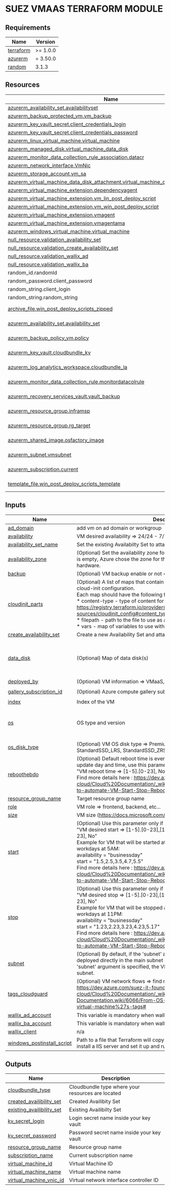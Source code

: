 <!-- BEGIN_TF_DOCS -->
# SUEZ VMAAS TERRAFORM MODULE



## Requirements

| Name | Version |
|------|---------|
| <a name="requirement_terraform"></a> [terraform](#requirement\_terraform) | >= 1.0.0 |
| <a name="requirement_azurerm"></a> [azurerm](#requirement\_azurerm) | = 3.50.0 |
| <a name="requirement_random"></a> [random](#requirement\_random) | 3.1.3 |

## Resources

| Name | Type |
|------|------|
| [azurerm_availability_set.availabilityset](https://registry.terraform.io/providers/hashicorp/azurerm/3.50.0/docs/resources/availability_set) | resource |
| [azurerm_backup_protected_vm.vm_backup](https://registry.terraform.io/providers/hashicorp/azurerm/3.50.0/docs/resources/backup_protected_vm) | resource |
| [azurerm_key_vault_secret.client_credentials_login](https://registry.terraform.io/providers/hashicorp/azurerm/3.50.0/docs/resources/key_vault_secret) | resource |
| [azurerm_key_vault_secret.client_credentials_password](https://registry.terraform.io/providers/hashicorp/azurerm/3.50.0/docs/resources/key_vault_secret) | resource |
| [azurerm_linux_virtual_machine.virtual_machine](https://registry.terraform.io/providers/hashicorp/azurerm/3.50.0/docs/resources/linux_virtual_machine) | resource |
| [azurerm_managed_disk.virtual_machine_data_disk](https://registry.terraform.io/providers/hashicorp/azurerm/3.50.0/docs/resources/managed_disk) | resource |
| [azurerm_monitor_data_collection_rule_association.datacr](https://registry.terraform.io/providers/hashicorp/azurerm/3.50.0/docs/resources/monitor_data_collection_rule_association) | resource |
| [azurerm_network_interface.VmNic](https://registry.terraform.io/providers/hashicorp/azurerm/3.50.0/docs/resources/network_interface) | resource |
| [azurerm_storage_account.vm_sa](https://registry.terraform.io/providers/hashicorp/azurerm/3.50.0/docs/resources/storage_account) | resource |
| [azurerm_virtual_machine_data_disk_attachment.virtual_machine_data_disk_attachment](https://registry.terraform.io/providers/hashicorp/azurerm/3.50.0/docs/resources/virtual_machine_data_disk_attachment) | resource |
| [azurerm_virtual_machine_extension.dependencyagent](https://registry.terraform.io/providers/hashicorp/azurerm/3.50.0/docs/resources/virtual_machine_extension) | resource |
| [azurerm_virtual_machine_extension.vm_lin_post_deploy_script](https://registry.terraform.io/providers/hashicorp/azurerm/3.50.0/docs/resources/virtual_machine_extension) | resource |
| [azurerm_virtual_machine_extension.vm_win_post_deploy_script](https://registry.terraform.io/providers/hashicorp/azurerm/3.50.0/docs/resources/virtual_machine_extension) | resource |
| [azurerm_virtual_machine_extension.vmagent](https://registry.terraform.io/providers/hashicorp/azurerm/3.50.0/docs/resources/virtual_machine_extension) | resource |
| [azurerm_virtual_machine_extension.vmagentama](https://registry.terraform.io/providers/hashicorp/azurerm/3.50.0/docs/resources/virtual_machine_extension) | resource |
| [azurerm_windows_virtual_machine.virtual_machine](https://registry.terraform.io/providers/hashicorp/azurerm/3.50.0/docs/resources/windows_virtual_machine) | resource |
| [null_resource.validation_availability_set](https://registry.terraform.io/providers/hashicorp/null/latest/docs/resources/resource) | resource |
| [null_resource.validation_create_availability_set](https://registry.terraform.io/providers/hashicorp/null/latest/docs/resources/resource) | resource |
| [null_resource.validation_wallix_ad](https://registry.terraform.io/providers/hashicorp/null/latest/docs/resources/resource) | resource |
| [null_resource.validation_wallix_ba](https://registry.terraform.io/providers/hashicorp/null/latest/docs/resources/resource) | resource |
| random_id.randomId | resource |
| random_password.client_password | resource |
| random_string.client_login | resource |
| random_string.random_string | resource |
| [archive_file.win_post_deploy_scripts_zipped](https://registry.terraform.io/providers/hashicorp/archive/latest/docs/data-sources/file) | data source |
| [azurerm_availability_set.availability_set](https://registry.terraform.io/providers/hashicorp/azurerm/3.50.0/docs/data-sources/availability_set) | data source |
| [azurerm_backup_policy_vm.policy](https://registry.terraform.io/providers/hashicorp/azurerm/3.50.0/docs/data-sources/backup_policy_vm) | data source |
| [azurerm_key_vault.cloudbundle_kv](https://registry.terraform.io/providers/hashicorp/azurerm/3.50.0/docs/data-sources/key_vault) | data source |
| [azurerm_log_analytics_workspace.cloudbundle_la](https://registry.terraform.io/providers/hashicorp/azurerm/3.50.0/docs/data-sources/log_analytics_workspace) | data source |
| [azurerm_monitor_data_collection_rule.monitordatacolrule](https://registry.terraform.io/providers/hashicorp/azurerm/3.50.0/docs/data-sources/monitor_data_collection_rule) | data source |
| [azurerm_recovery_services_vault.vault_backup](https://registry.terraform.io/providers/hashicorp/azurerm/3.50.0/docs/data-sources/recovery_services_vault) | data source |
| [azurerm_resource_group.inframsp](https://registry.terraform.io/providers/hashicorp/azurerm/3.50.0/docs/data-sources/resource_group) | data source |
| [azurerm_resource_group.rg_target](https://registry.terraform.io/providers/hashicorp/azurerm/3.50.0/docs/data-sources/resource_group) | data source |
| [azurerm_shared_image.osfactory_image](https://registry.terraform.io/providers/hashicorp/azurerm/3.50.0/docs/data-sources/shared_image) | data source |
| [azurerm_subnet.vmsubnet](https://registry.terraform.io/providers/hashicorp/azurerm/3.50.0/docs/data-sources/subnet) | data source |
| [azurerm_subscription.current](https://registry.terraform.io/providers/hashicorp/azurerm/3.50.0/docs/data-sources/subscription) | data source |
| [template_file.win_post_deploy_scripts_template](https://registry.terraform.io/providers/hashicorp/template/latest/docs/data-sources/file) | data source |

## Inputs

| Name | Description | Type | Default | Required |
|------|-------------|------|---------|:--------:|
| <a name="input_ad_domain"></a> [ad\_domain](#input\_ad\_domain) | add vm on ad domain or workgroup | `string` | `""` | no |
| <a name="input_availability"></a> [availability](#input\_availability) | VM desired availability => 24/24 - 7/7, businessday, self-care, sleep | `string` | `"businessday"` | no |
| <a name="input_availability_set_name"></a> [availability\_set\_name](#input\_availability\_set\_name) | Set the existing Availabilty Set to attach it to the Virtual Machine. | `string` | `""` | no |
| <a name="input_availability_zone"></a> [availability\_zone](#input\_availability\_zone) | (Optional) Set the availability zone for the Virtual Machine. By default, value is empty, Azure chose the zone for the customer depending on available hardware. | `string` | `""` | no |
| <a name="input_backup"></a> [backup](#input\_backup) | (Optional) VM backup enable or not => true, false | `string` | `"false"` | no |
| <a name="input_cloudinit_parts"></a> [cloudinit\_parts](#input\_cloudinit\_parts) | (Optional) A list of maps that contain the information for each part in the cloud-init configuration.<br>Each map should have the following fields:<br>* content-type - type of content for this part, e.g. text/x-shellscript => https://registry.terraform.io/providers/hashicorp/template/latest/docs/data-sources/cloudinit_config#content_type<br>* filepath - path to the file to use as a template<br>* vars - map of variables to use with the part template | <pre>list(object({<br>    content-type = string<br>    filepath     = string<br>    vars         = map(string)<br>  }))</pre> | `[]` | no |
| <a name="input_create_availability_set"></a> [create\_availability\_set](#input\_create\_availability\_set) | Create a new Availability Set and attach the Virtual Machine to it. | `bool` | `false` | no |
| <a name="input_data_disk"></a> [data\_disk](#input\_data\_disk) | (Optional) Map of data disk(s) | <pre>map(object({<br>    size = number<br>    type = string<br>    lun  = number<br>  }))</pre> | `{}` | no |
| <a name="input_deployed_by"></a> [deployed\_by](#input\_deployed\_by) | (Optional) VM information => VMaaS, Test\_by\_VMaaS | `string` | `"VMaaS"` | no |
| <a name="input_gallery_subscription_id"></a> [gallery\_subscription\_id](#input\_gallery\_subscription\_id) | (Optional) Azure compute gallery subscription ID | `string` | `"d980e79b-480a-4282-a6b5-27e052e79f4b"` | no |
| <a name="input_index"></a> [index](#input\_index) | Index of the VM | `number` | n/a | yes |
| <a name="input_os"></a> [os](#input\_os) | OS type and version | <pre>object({<br>    type    = string<br>    version = string<br>  })</pre> | n/a | yes |
| <a name="input_os_disk_type"></a> [os\_disk\_type](#input\_os\_disk\_type) | (Optional) VM OS disk type => Premium\_LRS, Standard\_LRS, StandardSSD\_LRS, StandardSSD\_ZRS, Premium\_ZRS | `string` | `"Standard_LRS"` | no |
| <a name="input_reboothebdo"></a> [reboothebdo](#input\_reboothebdo) | (Optional) Default reboot time is every Tuesday at 4AM (2.4). In order to update day and time, use this parameter. <br>  "VM reboot time => [1-5].[0-23], No"<br>  Find more details here : https://dev.azure.com/suez-it-foundations-cloud/Cloud%20Documentation/_wiki?pageId=6263&friendlyName=How-to-automate-VM-Start-Stop-Reboot-# | `string` | `"2.4"` | no |
| <a name="input_resource_group_name"></a> [resource\_group\_name](#input\_resource\_group\_name) | Target resource group name | `string` | n/a | yes |
| <a name="input_role"></a> [role](#input\_role) | VM role => frontend, backend, etc... | `string` | n/a | yes |
| <a name="input_size"></a> [size](#input\_size) | VM size (https://docs.microsoft.com/en-us/azure/virtual-machines/sizes). | `string` | n/a | yes |
| <a name="input_start"></a> [start](#input\_start) | (Optional) Use this parameter only if availability = "businessday".<br>  "VM desired start => [1-5].[0-23],[1-5].[0-23],[1-5].[0-23],[1-5].[0-23], No"<br>  Example for VM that will be started at 7AM on Thursday and all others workdays at 5AM: <br>    availability = "businessday"<br>    start        = "1.5,2.5,3.5,4.7,5.5"<br>  Find more details here : https://dev.azure.com/suez-it-foundations-cloud/Cloud%20Documentation/_wiki?pageId=6263&friendlyName=How-to-automate-VM-Start-Stop-Reboot-# | `string` | `""` | no |
| <a name="input_stop"></a> [stop](#input\_stop) | (Optional) Use this parameter only if availability = "businessday".<br>  "VM desired stop => [1-5].[0-23],[1-5].[0-23],[1-5].[0-23],[1-5].[0-23], No"<br>  Example for VM that will be stopped at 5PM on Thursday and all others workdays at 11PM: <br>    availability = "businessday"<br>    start        = "1.23,2.23,3.23,4.23,5.17"<br>  Find more details here : https://dev.azure.com/suez-it-foundations-cloud/Cloud%20Documentation/_wiki?pageId=6263&friendlyName=How-to-automate-VM-Start-Stop-Reboot-# | `string` | `""` | no |
| <a name="input_subnet"></a> [subnet](#input\_subnet) | (Optional) By default, if the 'subnet' argument is not defined, the VM will be deployed directly in the main subnet of the Cloud Bundle. However, if the 'subnet' argument is specified, the VM will be deployed in the designated subnet. | `string` | `""` | no |
| <a name="input_tags_cloudguard"></a> [tags\_cloudguard](#input\_tags\_cloudguard) | (Optional) VM network flows => find more details here : https://dev.azure.com/suez-it-foundations-cloud/Cloud%20Documentation/_wiki/wikis/Cloud-Documentation.wiki/6066/From-OS-Shared-Image-Gallery?anchor=set-virtual-machine%27s-tags# | `map(any)` | <pre>{<br>  "fusion_inventory": "TRUE",<br>  "internet": "REGULAR"<br>}</pre> | no |
| <a name="input_wallix_ad_account"></a> [wallix\_ad\_account](#input\_wallix\_ad\_account) | This variable is mandatory when wallix\_client is true | `string` | `""` | no |
| <a name="input_wallix_ba_account"></a> [wallix\_ba\_account](#input\_wallix\_ba\_account) | This variable is mandatory when wallix\_client is true | `string` | `""` | no |
| <a name="input_wallix_client"></a> [wallix\_client](#input\_wallix\_client) | n/a | `bool` | `false` | no |
| <a name="input_windows_postinstall_script"></a> [windows\_postinstall\_script](#input\_windows\_postinstall\_script) | Path to a file that Terraform will copy on the VM and then execute, eg. to install a IIS server and set it up and running | `string` | `""` | no |

## Outputs

| Name | Description |
|------|-------------|
| <a name="output_cloudbundle_type"></a> [cloudbundle\_type](#output\_cloudbundle\_type) | Cloudbundle type where your resources are located |
| <a name="output_created_availibility_set"></a> [created\_availibility\_set](#output\_created\_availibility\_set) | Created Availibity Set |
| <a name="output_existing_availibility_set"></a> [existing\_availibility\_set](#output\_existing\_availibility\_set) | Existing Availibilty Set |
| <a name="output_kv_secret_login"></a> [kv\_secret\_login](#output\_kv\_secret\_login) | Login secret name inside your key vault |
| <a name="output_kv_secret_password"></a> [kv\_secret\_password](#output\_kv\_secret\_password) | Password secret name inside your key vault |
| <a name="output_resource_group_name"></a> [resource\_group\_name](#output\_resource\_group\_name) | Resource group name |
| <a name="output_subscription_name"></a> [subscription\_name](#output\_subscription\_name) | Current subscription name |
| <a name="output_virtual_machine_id"></a> [virtual\_machine\_id](#output\_virtual\_machine\_id) | Virtual Machine ID |
| <a name="output_virtual_machine_name"></a> [virtual\_machine\_name](#output\_virtual\_machine\_name) | Virtual machine name |
| <a name="output_virtual_machine_vnic_id"></a> [virtual\_machine\_vnic\_id](#output\_virtual\_machine\_vnic\_id) | Virtual network interface controller ID |
<!-- END_TF_DOCS -->
